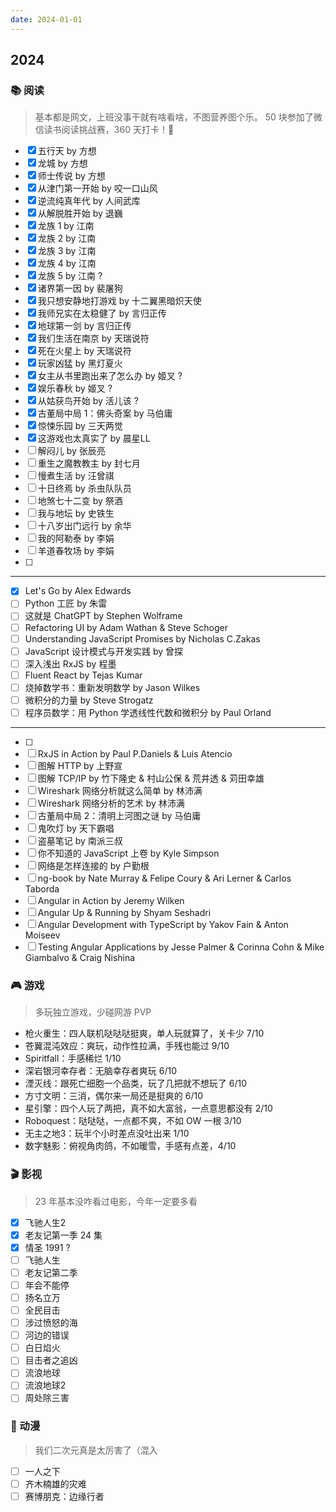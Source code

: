 ```yaml
---
date: 2024-01-01
---
```



## 2024

### 📚 阅读

> 基本都是网文，上班没事干就有啥看啥，不图营养图个乐。 50 块参加了微信读书阅读挑战赛，360 天打卡！🛌

- [x] 五行天 by 方想
- [x] 龙城 by 方想
- [x] 师士传说 by 方想
- [x] 从津门第一开始 by 咬一口山风
- [x] 逆流纯真年代 by 人间武库
- [x] 从解脱胜开始 by 退巍
- [x] 龙族 1 by 江南
- [x] 龙族 2 by 江南
- [x] 龙族 3 by 江南
- [x] 龙族 4 by 江南
- [x] 龙族 5 by 江南 ?
- [x] 诸界第一因 by 裴屠狗
- [x] 我只想安静地打游戏 by 十二翼黑暗炽天使
- [x] 我师兄实在太稳健了 by 言归正传
- [x] 地球第一剑 by 言归正传
- [x] 我们生活在南京 by 天瑞说符
- [x] 死在火星上 by 天瑞说符
- [x] 玩家凶猛 by 黑灯夏火
- [x] 女主从书里跑出来了怎么办 by 姬叉 ?
- [x] 娱乐春秋 by 姬叉 ?
- [x] 从姑获鸟开始 by 活儿该 ?
- [x] 古董局中局 1：佛头奇案 by 马伯庸
- [x] 惊悚乐园 by 三天两觉
- [x] 这游戏也太真实了 by 晨星LL
- [ ] 解闷儿 by 张辰亮
- [ ] 重生之魔教教主 by 封七月
- [ ] 慢煮生活 by 汪曾祺
- [ ] 十日终焉 by 杀虫队队员
- [ ] 地煞七十二变 by 祭酒
- [ ] 我与地坛 by 史铁生
- [ ] 十八岁出门远行 by 余华
- [ ] 我的阿勒泰 by 李娟
- [ ] 羊道春牧场 by 李娟
- [ ] 

---

- [x] Let's Go by Alex Edwards
- [ ] Python 工匠 by 朱雷
- [ ] 这就是 ChatGPT by Stephen Wolframe
- [ ] Refactoring UI by Adam Wathan & Steve Schoger
- [ ] Understanding JavaScript Promises by Nicholas C.Zakas
- [ ] JavaScript 设计模式与开发实践 by 曾探
- [ ] 深入浅出 RxJS by 程墨
- [ ] Fluent React by Tejas Kumar
- [ ] 烧掉数学书：重新发明数学 by Jason Wilkes
- [ ] 微积分的力量 by Steve Strogatz
- [ ] 程序员数学：用 Python 学透线性代数和微积分 by Paul Orland

---


- [ ] 
- [ ] RxJS in Action by Paul P.Daniels & Luis Atencio
- [ ] 图解 HTTP by 上野宣
- [ ] 图解 TCP/IP by 竹下隆史 & 村山公保 & 荒井透 & 苅田幸雄
- [ ] Wireshark 网络分析就这么简单 by 林沛满
- [ ] Wireshark 网络分析的艺术 by 林沛满
- [ ] 古董局中局 2：清明上河图之谜 by 马伯庸
- [ ] 鬼吹灯 by 天下霸唱
- [ ] 盗墓笔记 by 南派三叔
- [ ] 你不知道的 JavaScript 上卷 by Kyle Simpson
- [ ] 网络是怎样连接的 by 户勤根
- [ ] ng-book by Nate Murray & Felipe Coury & Ari Lerner & Carlos Taborda
- [ ] Angular in Action by Jeremy Wilken
- [ ] Angular Up & Running by Shyam Seshadri
- [ ] Angular Development with TypeScript by Yakov Fain & Anton Moiseev
- [ ] Testing Angular Applications by Jesse Palmer & Corinna Cohn & Mike Giambalvo & Craig Nishina

### 🎮 游戏

> 多玩独立游戏，少碰网游 PVP

- 枪火重生：四人联机哒哒哒挺爽，单人玩就算了，关卡少 7/10
- 苍翼混沌效应：爽玩，动作性拉满，手残也能过 9/10
- Spiritfall：手感稀烂 1/10
- 深岩银河幸存者：无脑幸存者爽玩 6/10
- 湮灭线：跟死亡细胞一个品类，玩了几把就不想玩了 6/10
- 方寸文明：三消，偶尔来一局还是挺爽的 6/10
- 星引擎：四个人玩了两把，真不如大富翁，一点意思都没有 2/10
- Roboquest：哒哒哒，一点都不爽，不如 OW 一根 3/10
- 无主之地3：玩半个小时差点没吐出来 1/10
- 数字魅影：俯视角肉鸽，不如暖雪，手感有点差，4/10

### 🎬 影视

> 23 年基本没咋看过电影，今年一定要多看

- [x] 飞驰人生2
- [x] 老友记第一季 24 集
- [x] 情圣 1991 ?
- [ ] 飞驰人生
- [ ] 老友记第二季
- [ ] 年会不能停
- [ ] 扬名立万
- [ ] 全民目击
- [ ] 涉过愤怒的海
- [ ] 河边的错误
- [ ] 白日焰火
- [ ] 目击者之追凶
- [ ] 流浪地球
- [ ] 流浪地球2
- [ ] 周处除三害

### 🌸 动漫

> 我们二次元真是太厉害了（混入

- [ ] 一人之下
- [ ] 齐木楠雄的灾难
- [ ] 赛博朋克：边缘行者